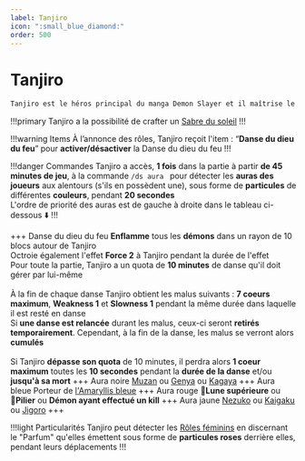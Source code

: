 ```yaml
---
label: Tanjiro
icon: ":small_blue_diamond:"
order: 500
---
```


# Tanjiro

```txt
Tanjiro est le héros principal du manga Demon Slayer et il maîtrise le souffle de l'eau chaude
```

!!!primary
Tanjiro a la possibilité de crafter un [Sabre du soleil](/demonslayer-uhc/divers/sabre)
!!!

!!!warning Items
À l’annonce des rôles, Tanjiro reçoit l'item : “**Danse du dieu du feu**” pour **activer/désactiver** la Danse du dieu du feu
!!!

!!!danger Commandes
Tanjiro a accès, **1 fois** dans la partie à partir **de 45 minutes de jeu**, à la commande ```/ds aura ``` pour détecter les **auras des joueurs** aux alentours (s'ils en possèdent une), sous forme de **particules** de différentes **couleurs**, pendant **20 secondes** 
 <br>
L'ordre de priorité des auras est de gauche à droite dans le tableau ci-dessous :arrow_down:
!!!

+++ Danse du dieu du feu
**Enflamme** tous les **démons** dans un rayon de 10 blocs autour de Tanjiro <br>
Octroie également l'effet **Force 2** à Tanjiro pendant la durée de l'effet <br>
Pour toute la partie, Tanjiro a un quota de **10 minutes** de danse qu'il doit gérer par lui-même <br>
<br>
À la fin de chaque danse Tanjiro obtient les malus suivants : **7 coeurs maximum**, **Weakness 1** et **Slowness 1** pendant la même durée dans laquelle il est resté en danse <br>
Si **une danse est relancée** durant les malus, ceux-ci seront **retirés temporairement**. Cependant, à la fin de la danse, les malus se verront alors **cumulés** <br>
<br>
Si Tanjiro **dépasse son quota** de 10 minutes, il perdra alors **1 coeur maximum** toutes les **10 secondes** pendant la **durée de la danse** et/ou **jusqu'à sa mort**
+++ Aura noire
[Muzan](../demon/muzan) ou [Genya](../solo/genya) ou [Kagaya](./kagaya)
+++ Aura bleue
Porteur de [l'Amaryllis bleue](/demonslayer-uhc/divers/ab)
+++ Aura rouge
:large_orange_diamond:**Lune supérieure** ou :large_blue_diamond:**Pilier** ou **Démon ayant effectué un kill**
+++ Aura jaune
[Nezuko](./nezuko) ou [Kaigaku](../demon/kaigaku) ou [Jigoro](./jigoro)
+++

!!!light Particularités
Tanjiro peut détecter les [Rôles féminins](/demonslayer-uhc/divers/rf) en discernant le "Parfum" qu'elles émettent sous forme de **particules roses** derrière elles, pendant leurs déplacements
!!!




